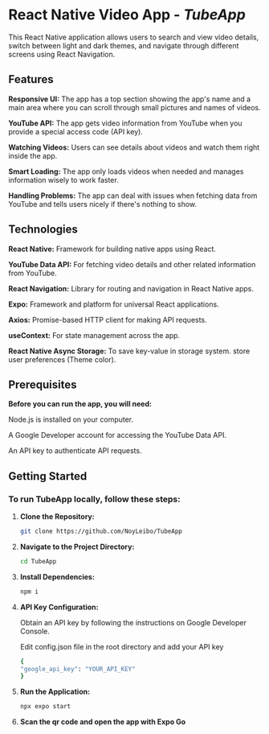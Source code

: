 # **React Native Video App - _TubeApp_**
This React Native application allows users to search and view video details, switch between light and dark themes, and navigate through different screens using React Navigation.


## **Features**
**Responsive UI:** The app has a top section showing the app's name and a main area where you can scroll through small pictures and names of videos.

**YouTube API:** The app gets video information from YouTube when you provide a special access code (API key).

**Watching Videos:** Users can see details about videos and watch them right inside the app.

**Smart Loading:** The app only loads videos when needed and manages information wisely to work faster.

**Handling Problems:** The app can deal with issues when fetching data from YouTube and tells users nicely if there's nothing to show.


## **Technologies**
**React Native:** Framework for building native apps using React.

**YouTube Data API:** For fetching video details and other related information from YouTube.

**React Navigation:** Library for routing and navigation in React Native apps.

**Expo:** Framework and platform for universal React applications.

**Axios:** Promise-based HTTP client for making API requests.

**useContext:** For state management across the app.

**React Native Async Storage:** To save key-value in storage system. store user preferences (Theme color).

## **Prerequisites**
**Before you can run the app, you will need:**

Node.js is installed on your computer.

A Google Developer account for accessing the YouTube Data API.

An API key to authenticate API requests.


## Getting Started
### To run TubeApp locally, follow these steps:

1. **Clone the Repository:**
   ```bash
   git clone https://github.com/NoyLeibo/TubeApp
2. **Navigate to the Project Directory:**
      ```bash
      cd TubeApp
3. **Install Dependencies:**
      ```bash
      npm i
4. **API Key Configuration:**
   
   Obtain an API key by following the instructions on Google Developer Console.
   
   Edit config.json file in the root directory and add your API key
      ```bash
      {
     "google_api_key": "YOUR_API_KEY"
      }
6. **Run the Application:**
      ```bash
      npx expo start
7. **Scan the qr code and open the app with Expo Go**
